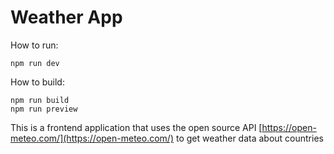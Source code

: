 # Weather App

How to run:

```
npm run dev

```

How to build:

```
npm run build
npm run preview
```

This is a frontend application that uses the open source API [https://open-meteo.com/](https://open-meteo.com/) to get weather data about countries
